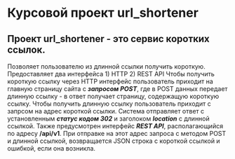 # Курсовой проект url_shortener
## Проект url_shortener - это сервис коротких ссылок.
Позволяет пользователю из длинной ссылки получить короткую.
Предоставляет два интерфейса 1) HTTP 2) REST API
Чтобы получить короткую ссылку через HTTP интерфейс пользователь приходит на главную страницу сайта с ***запросом POST***, где в POST данных передает длинную ссылку - в ответ получает страницу, содержащую короткую ссылку.
Чтобы получить длинную ссылку пользователь приходит с запрсом на адрес короткой ссылки. Система отправляет ответ с установленным ***статус кодом 302*** и заголоком ***location*** с длинной ссылкой.
Также предусмотрен интерфейс ***REST API***, располагающийся по адресу **/api/v1**. При отправке на этот адрес запроса с методом POST и длинной ссылкой, возвращается JSON строка с короткой ссылкой и ошибкой, если она возникла.